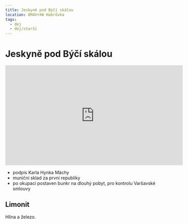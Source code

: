 ```yaml
---
title: Jeskyně pod Býčí skálou
location: 8M4V+XW Habrůvka
tags:
  - dej
  - dej/starší
---
```

# Jeskyně pod Býčí skálou
<iframe width="560" height="315" src="https://www.youtube.com/embed/lvu8KVU-lEM" title="YouTube video player" frameborder="0" allow="accelerometer; autoplay; clipboard-write; encrypted-media; gyroscope; picture-in-picture" allowfullscreen></iframe>

- podpis Karla Hynka Máchy
- muniční sklad za první republiky
- po okupaci postaven bunkr na dlouhý pobyt, pro kontrolu Varšavské smlouvy

## Limonit
Hlína a železo.